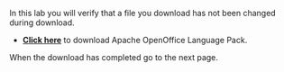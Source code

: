 In this lab you will verify that a file you download has not been changed during download.

- **[Click here](https://sourceforge.net/projects/openofficeorg.mirror/files/4.1.3/binaries/en-US/Apache_OpenOffice_4.1.3_Win_x86_langpack_en-US.exe/download)** to download Apache OpenOffice Language Pack.

When the download has completed go to the next page.